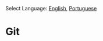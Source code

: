 Select Language: [English](https://github.com/leofds/git/README.md), [Portuguese](https://github.com/leofds/git/README-pt.md)

# Git
